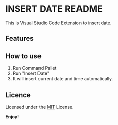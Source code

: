 # INSERT DATE README

This is Visual Studio Code Extension to insert date.

## Features

## How to use
1. Run Command Pallet
2. Run "Insert Date"
3. It will insert current date and time automatically.

## Licence 
Licensed under the [MIT](https://github.com/ayatokura/VSCode_Extension_InsertDate/blob/master/LICENSE) License.

**Enjoy!**
